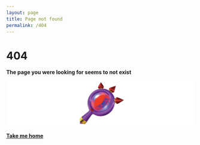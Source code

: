 ```yaml
---
layout: page
title: Page not found
permalink: /404
---
```


# 404
**The page you were looking for seems to not exist**

![404](https://raw.githubusercontent.com/RayTheNoob/website/main/assets/tmpEye.png)

[**Take me home**](https://raythenoob.github.io/website/) 
